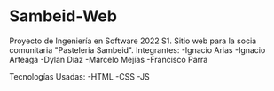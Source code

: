 # Sambeid-Web
Proyecto de Ingeniería en Software 2022 S1. Sitio web para la socia comunitaria "Pasteleria Sambeid".
Integrantes: 
-Ignacio Arias
-Ignacio Arteaga
-Dylan Díaz
-Marcelo Mejías
-Francisco Parra

Tecnologías Usadas:
-HTML
-CSS
-JS
